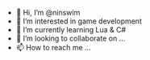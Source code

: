 - 👋 Hi, I’m @ninswim
- 👀 I’m interested in game development
- 🌱 I’m currently learning Lua & C#
- 💞️ I’m looking to collaborate on ...
- 📫 How to reach me ...

<!---
ninswim/ninswim is a ✨ special ✨ repository because its `README.md` (this file) appears on your GitHub profile.
You can click the Preview link to take a look at your changes.
--->
